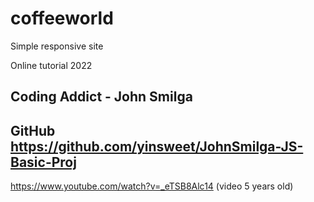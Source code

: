 # coffeeworld
Simple responsive site


Online tutorial 2022
## Coding Addict - John Smilga 
## GitHub https://github.com/yinsweet/JohnSmilga-JS-Basic-Proj
https://www.youtube.com/watch?v=_eTSB8Alc14 (video 5 years old) 
